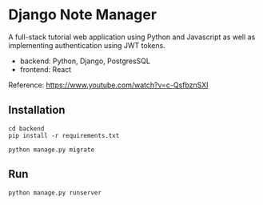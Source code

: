 # Django Note Manager

A full-stack tutorial web application using Python and Javascript as well as implementing authentication using JWT tokens.
- backend: Python, Django, PostgresSQL
- frontend: React

Reference: https://www.youtube.com/watch?v=c-QsfbznSXI

## Installation

    cd backend
    pip install -r requirements.txt

    python manage.py migrate

## Run

    python manage.py runserver
